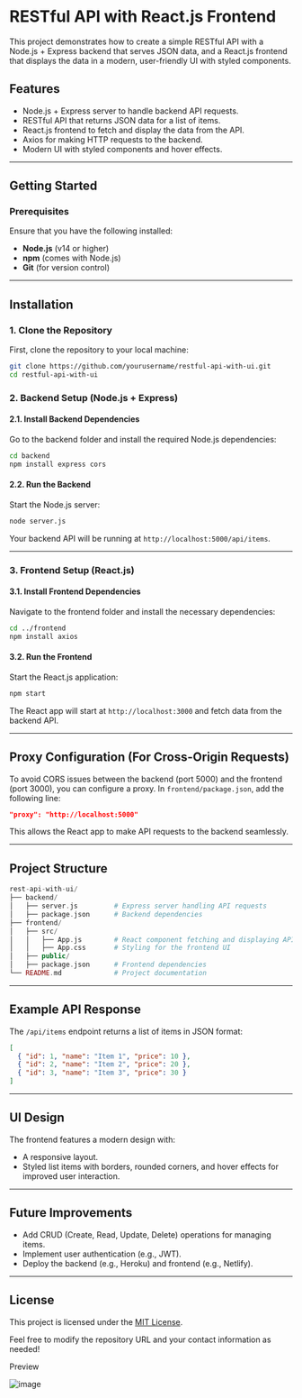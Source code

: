 # RESTful API with React.js Frontend

This project demonstrates how to create a simple RESTful API with a Node.js + Express backend that serves JSON data, and a React.js frontend that displays the data in a modern, user-friendly UI with styled components.

## Features
- Node.js + Express server to handle backend API requests.
- RESTful API that returns JSON data for a list of items.
- React.js frontend to fetch and display the data from the API.
- Axios for making HTTP requests to the backend.
- Modern UI with styled components and hover effects.

---

## Getting Started

### Prerequisites

Ensure that you have the following installed:
- **Node.js** (v14 or higher)
- **npm** (comes with Node.js)
- **Git** (for version control)

---

## Installation

### 1. Clone the Repository
First, clone the repository to your local machine:

```bash
git clone https://github.com/yourusername/restful-api-with-ui.git
cd restful-api-with-ui
```

### 2. Backend Setup (Node.js + Express)

#### 2.1. Install Backend Dependencies
Go to the backend folder and install the required Node.js dependencies:

```bash
cd backend
npm install express cors
```

#### 2.2. Run the Backend
Start the Node.js server:

```bash
node server.js
```

Your backend API will be running at `http://localhost:5000/api/items`.

---

### 3. Frontend Setup (React.js)

#### 3.1. Install Frontend Dependencies
Navigate to the frontend folder and install the necessary dependencies:

```bash
cd ../frontend
npm install axios
```

#### 3.2. Run the Frontend
Start the React.js application:

```bash
npm start
```

The React app will start at `http://localhost:3000` and fetch data from the backend API.

---

## Proxy Configuration (For Cross-Origin Requests)

To avoid CORS issues between the backend (port 5000) and the frontend (port 3000), you can configure a proxy. In `frontend/package.json`, add the following line:

```json
"proxy": "http://localhost:5000"
```

This allows the React app to make API requests to the backend seamlessly.

---

## Project Structure

```php
rest-api-with-ui/
├── backend/
│   ├── server.js         # Express server handling API requests
│   ├── package.json      # Backend dependencies
├── frontend/
│   ├── src/
│   │   ├── App.js        # React component fetching and displaying API data
│   │   ├── App.css       # Styling for the frontend UI
│   ├── public/
│   ├── package.json      # Frontend dependencies
└── README.md             # Project documentation
```

---

## Example API Response

The `/api/items` endpoint returns a list of items in JSON format:

```json
[
  { "id": 1, "name": "Item 1", "price": 10 },
  { "id": 2, "name": "Item 2", "price": 20 },
  { "id": 3, "name": "Item 3", "price": 30 }
]
```

---

## UI Design

The frontend features a modern design with:
- A responsive layout.
- Styled list items with borders, rounded corners, and hover effects for improved user interaction.

---

## Future Improvements

- Add CRUD (Create, Read, Update, Delete) operations for managing items.
- Implement user authentication (e.g., JWT).
- Deploy the backend (e.g., Heroku) and frontend (e.g., Netlify).

---

## License

This project is licensed under the [MIT License](LICENSE).


Feel free to modify the repository URL and your contact information as needed!

Preview

![image](https://github.com/user-attachments/assets/7c6e9ab5-cb46-4f76-a6b0-a0c774ff165e)
